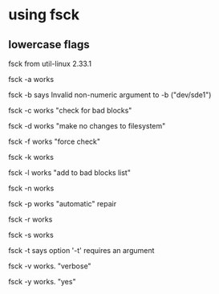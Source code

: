 # using fsck


## lowercase flags
fsck from util-linux 2.33.1

fsck -a works

fsck -b says Invalid non-numeric argument to -b ("dev/sde1")

fsck -c works "check for bad blocks"

fsck -d works "make no changes to filesystem"

fsck -f works "force check"

fsck -k works

fsck -l works "add to bad blocks list"

fsck -n works

fsck -p works "automatic" repair

fsck -r works

fsck -s works

fsck -t says option '-t' requires an argument

fsck -v works.  "verbose"

fsck -y works.  "yes"
